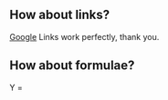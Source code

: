## How about links?
[Google](http://www.google.com)
Links work perfectly, thank you.

## How about formulae?

Y = 
